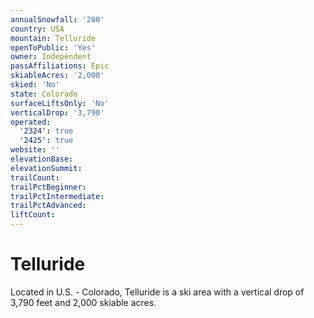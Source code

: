```yaml
---
annualSnowfall: '280'
country: USA
mountain: Telluride
openToPublic: 'Yes'
owner: Independent
passAffiliations: Epic
skiableAcres: '2,000'
skied: 'No'
state: Colorado
surfaceLiftsOnly: 'No'
verticalDrop: '3,790'
operated:
  '2324': true
  '2425': true
website: ''
elevationBase:
elevationSummit:
trailCount:
trailPctBeginner:
trailPctIntermediate:
trailPctAdvanced:
liftCount:
---
```



# Telluride

Located in U.S. - Colorado, Telluride is a ski area with a vertical drop of 3,790 feet and 2,000 skiable acres.
